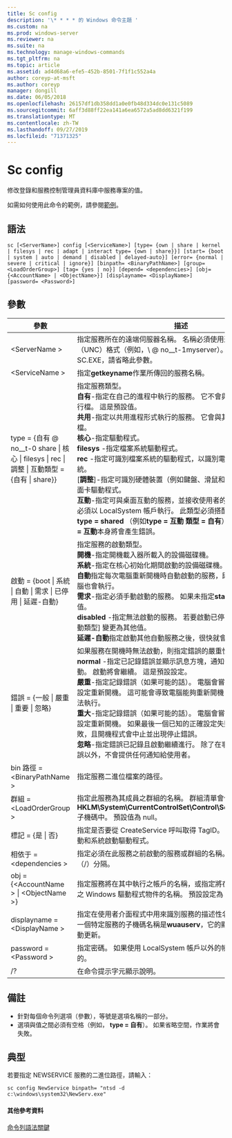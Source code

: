 ```yaml
---
title: Sc config
description: '\* * * * 的 Windows 命令主題 '
ms.custom: na
ms.prod: windows-server
ms.reviewer: na
ms.suite: na
ms.technology: manage-windows-commands
ms.tgt_pltfrm: na
ms.topic: article
ms.assetid: ad4d68a6-efe5-452b-8501-7f1f1c552a4a
author: coreyp-at-msft
ms.author: coreyp
manager: dongill
ms.date: 06/05/2018
ms.openlocfilehash: 26157df1db358dd1a0e0fb48d334dc0e131c5089
ms.sourcegitcommit: 6aff3d88ff22ea141a6ea6572a5ad8dd6321f199
ms.translationtype: MT
ms.contentlocale: zh-TW
ms.lasthandoff: 09/27/2019
ms.locfileid: "71371325"
---
```

# <a name="sc-config"></a>Sc config



修改登錄和服務控制管理員資料庫中服務專案的值。

如需如何使用此命令的範例，請參閱[範例](#BKMK_examples)。

## <a name="syntax"></a>語法

```
sc [<ServerName>] config [<ServiceName>] [type= {own | share | kernel | filesys | rec | adapt | interact type= {own | share}}] [start= {boot | system | auto | demand | disabled | delayed-auto}] [error= {normal | severe | critical | ignore}] [binpath= <BinaryPathName>] [group= <LoadOrderGroup>] [tag= {yes | no}] [depend= <dependencies>] [obj= {<AccountName> | <ObjectName>}] [displayname= <DisplayName>] [password= <Password>]
```

## <a name="parameters"></a>參數

|參數|描述|
|---------|-----------|
|\<ServerName >|指定服務所在的遠端伺服器名稱。 名稱必須使用通用命名慣例（UNC）格式（例如，\\ @ no__t-1myserver）。 若要在本機執行 SC.EXE，請省略此參數。|
|\<ServiceName >|指定**getkeyname**作業所傳回的服務名稱。|
|type = {自有 @ no__t-0 share \| 核心 \| filesys \| rec \| 調整 \| 互動類型 = {自有 \| share}} | 指定服務類型。</br>**自有**-指定在自己的進程中執行的服務。 它不會與其他服務共用可執行檔。 這是預設值。</br>**共用**-指定以共用進程形式執行的服務。 它會與其他服務共用可執行檔。</br>**核心**-指定驅動程式。</br>**filesys** -指定檔案系統驅動程式。</br>**rec** -指定可識別檔案系統的驅動程式，以識別電腦上使用的檔案系統。</br>[**調整**]-指定可識別硬體裝置（例如鍵盤、滑鼠和磁片磁碟機）的介面卡驅動程式。</br>**互動**-指定可與桌面互動的服務，並接收使用者的輸入。 互動式服務必須以 LocalSystem 帳戶執行。 此類型必須搭配**type = 自有**或**type = shared** （例如**type = 互動** **類型 = 自有**）使用。 使用**type = 互動**本身將會產生錯誤。|
|啟動 = {boot \| 系統 \| 自動 \| 需求 \| 已停用 \| 延遲-自動}|指定服務的啟動類型。</br>**開機**-指定開機載入器所載入的設備磁碟機。</br>**系統**-指定在核心初始化期間啟動的設備磁碟機。</br>**自動**指定每次電腦重新開機時自動啟動的服務，即使沒有一個登入電腦也會執行。</br>**需求**-指定必須手動啟動的服務。 如果未指定**start =** ，這就是預設值。</br>**disabled** -指定無法啟動的服務。 若要啟動已停用的服務，請將 [啟動類型] 變更為其他值。</br>**延遲-自動**指定啟動其他自動服務之後，很快就會自動啟動的服務。|
|錯誤 = {一般 \| 嚴重 \| 重要 \| 忽略}|如果服務在開機時無法啟動，則指定錯誤的嚴重性。</br>**normal** -指定已記錄錯誤並顯示訊息方塊，通知使用者服務無法啟動。 啟動將會繼續。 這是預設設定。</br>**嚴重**-指定記錄錯誤（如果可能的話）。 電腦會嘗試使用上次的正確設定重新開機。 這可能會導致電腦能夠重新開機，但服務可能仍無法執行。</br>**重大**-指定記錄錯誤（如果可能的話）。 電腦會嘗試使用上次的正確設定重新開機。 如果最後一個已知的正確設定失敗，啟動也會失敗，且開機程式會中止並出現停止錯誤。</br>**忽略**-指定錯誤已記錄且啟動繼續進行。 除了在事件記錄檔中記錄錯誤以外，不會提供任何通知給使用者。|
|bin 路徑 = \<BinaryPathName >|指定服務二進位檔案的路徑。|
|群組 = \<LoadOrderGroup >|指定此服務為其成員之群組的名稱。 群組清單會儲存在登錄中的**HKLM\System\CurrentControlSet\Control\ServiceGroupOrder**子機碼中。 預設值為 null。|
|標記 = {是 \| 否}|指定是否要從 CreateService 呼叫取得 TagID。 標記僅用於開機啟動和系統啟動驅動程式。|
|相依于 = \<dependencies >|指定必須在此服務之前啟動的服務或群組的名稱。 名稱是以正斜線（/）分隔。|
|obj = {\<AccountName > \| \<ObjectName >}|指定服務將在其中執行之帳戶的名稱，或指定將在其中執行驅動程式之 Windows 驅動程式物件的名稱。 預設設定為 [ **LocalSystem**]。|
|displayname = \<DisplayName >|指定在使用者介面程式中用來識別服務的描述性名稱。 例如，其中一個特定服務的子機碼名稱是**wuauserv**，它的顯示名稱會更容易自動更新。|
|password = \<Password >|指定密碼。 如果使用 LocalSystem 帳戶以外的帳戶，則這是必要的。|
|/?|在命令提示字元顯示說明。|

## <a name="remarks"></a>備註

-   針對每個命令列選項（參數），等號是選項名稱的一部分。
-   選項與值之間必須有空格（例如， **type = 自有**）。 如果省略空間，作業將會失敗。

## <a name="BKMK_examples"></a>典型

若要指定 NEWSERVICE 服務的二進位路徑，請輸入：
```
sc config NewService binpath= "ntsd -d c:\windows\system32\NewServ.exe"
```

#### <a name="additional-references"></a>其他參考資料

[命令列語法關鍵](command-line-syntax-key.md)